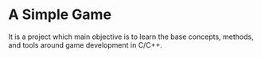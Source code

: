 # A Simple Game

It is a project which main objective is to learn the base concepts, methods, and tools around game development in C/C++.